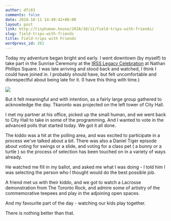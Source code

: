 ```yaml
---
author: dfi83
comments: false
date: 2018-10-11 14:49:42+00:00
layout: post
link: http://tinyhuman.house/2018/10/11/field-trips-with-friends/
slug: field-trips-with-friends
title: Field-trips with Friends
wordpress_id: 261
---
```





Today my adventure began bright and early. I went downtown (by myself) to take part in the Sunrise Ceremony at the [IRSS Legacy Celebration](https://irsslegacy.com/) at Nathan Phillips Square. I was late arriving and stood back and watched, I think I could have joined in. I probably should have, but felt uncomfortable and disrespectful about being late for it. (I have this thing with time.)





![](http://tinyhuman.house/wp-content/uploads/2018/10/toronto.jpg)





But it felt meaningful and with intention, as a fairly large group gathered to acknowledge the day. Tkaronto was projected on the left tower of City Hall. 







I met my partner at his office, picked up the small human, and we went back to City Hall to take in some of the programming. And I wanted to vote in the advanced polls that started today. We got it all done.







The kiddo was a hit at the polling area, and was excited to participate in a process we've talked about a bit. There was also a Daniel Tiger episode about voting for swings or a slide, and voting for a class pet ( a bunny or a turtle ) so the process of selection has been touched on in a variety of ways already. 







He watched me fill in my ballot, and asked me what I was doing - I told him I was selecting the person who I thought would do the best possible job. 







A friend met us with their kiddo, and we got to watch a Lacrosse demonstration from The Toronto Rock, and admire some of artistry of the commemorative teepees and play in the adjoining open spaces. 







And my favourite part of the day - watching our kids play together. 













There is nothing better than that. 









